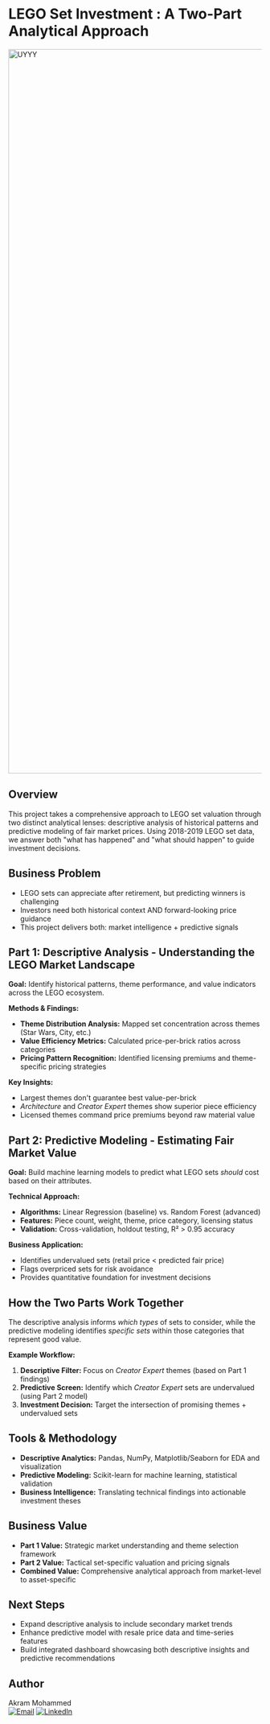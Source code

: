 # LEGO Set Investment : A Two-Part Analytical Approach
<img width="2560" height="1440" alt="UYYY" src="https://github.com/user-attachments/assets/67dd9a3d-ee9b-4b07-9841-a34a4a00eecd" />


## Overview
This project takes a comprehensive approach to LEGO set valuation through two distinct analytical lenses: descriptive analysis of historical patterns and predictive modeling of fair market prices. Using 2018-2019 LEGO set data, we answer both "what has happened" and "what should happen" to guide investment decisions.

## Business Problem
- LEGO sets can appreciate after retirement, but predicting winners is challenging
- Investors need both historical context AND forward-looking price guidance
- This project delivers both: market intelligence + predictive signals

## Part 1: Descriptive Analysis - Understanding the LEGO Market Landscape
**Goal:** Identify historical patterns, theme performance, and value indicators across the LEGO ecosystem.

**Methods & Findings:**
- **Theme Distribution Analysis:** Mapped set concentration across themes (Star Wars, City, etc.)
- **Value Efficiency Metrics:** Calculated price-per-brick ratios across categories
- **Pricing Pattern Recognition:** Identified licensing premiums and theme-specific pricing strategies

**Key Insights:**
- Largest themes don't guarantee best value-per-brick
- *Architecture* and *Creator Expert* themes show superior piece efficiency
- Licensed themes command price premiums beyond raw material value

## Part 2: Predictive Modeling - Estimating Fair Market Value
**Goal:** Build machine learning models to predict what LEGO sets *should* cost based on their attributes.

**Technical Approach:**
- **Algorithms:** Linear Regression (baseline) vs. Random Forest (advanced)
- **Features:** Piece count, weight, theme, price category, licensing status
- **Validation:** Cross-validation, holdout testing, R² > 0.95 accuracy

**Business Application:**
- Identifies undervalued sets (retail price < predicted fair price)
- Flags overpriced sets for risk avoidance
- Provides quantitative foundation for investment decisions

## How the Two Parts Work Together
The descriptive analysis informs *which types* of sets to consider, while the predictive modeling identifies *specific sets* within those categories that represent good value.

**Example Workflow:**
1. **Descriptive Filter:** Focus on *Creator Expert* themes (based on Part 1 findings)
2. **Predictive Screen:** Identify which *Creator Expert* sets are undervalued (using Part 2 model)
3. **Investment Decision:** Target the intersection of promising themes + undervalued sets

## Tools & Methodology
- **Descriptive Analytics:** Pandas, NumPy, Matplotlib/Seaborn for EDA and visualization
- **Predictive Modeling:** Scikit-learn for machine learning, statistical validation
- **Business Intelligence:** Translating technical findings into actionable investment theses

## Business Value
- **Part 1 Value:** Strategic market understanding and theme selection framework
- **Part 2 Value:** Tactical set-specific valuation and pricing signals
- **Combined Value:** Comprehensive analytical approach from market-level to asset-specific

## Next Steps
- Expand descriptive analysis to include secondary market trends
- Enhance predictive model with resale price data and time-series features
- Build integrated dashboard showcasing both descriptive insights and predictive recommendations

## Author
Akram Mohammed  
[![Email](https://img.shields.io/badge/Email-akrammohammed09@gmail.com-blue?style=flat&logo=gmail)](akrammohammed09@gmail.com)
[![LinkedIn](https://img.shields.io/badge/LinkedIn-Connect-blue?style=flat&logo=linkedin)](www.linkedin.com/in/akram-mohammed-465052134)
